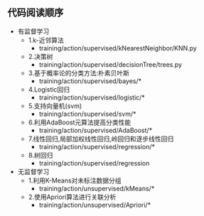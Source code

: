 ## 代码阅读顺序
- 有监督学习
    - 1.k-近邻算法
	    - training/action/supervised/kNearestNeighbor/KNN.py
    - 2.决策树
	    - training/action/supervised/decisionTree/trees.py
    - 3.基于概率论的分类方法:朴素贝叶斯
	    - training/action/supervised/bayes/*
    - 4.Logistic回归
	    - training/action/supervised/logistic/*
    - 5.支持向量机(svm)
	    - training/action/supervised/svm/*
    - 6.利用AdaBoost元算法提高分类性能
        - training/action/supervised/AdaBoost/*
    - 7.线性回归,局部加权线性回归,岭回归和逐步线性回归
        - training/action/supervised/regression/*
    - 8.树回归
        - training/action/supervised/regression
- 无监督学习
    - 1.利用K-Means对未标注数据分组
        - training/action/unsupervised/kMeans/*
    - 2.使用Apriori算法进行关联分析
        - training/action/unsupervised/Apriori/*
